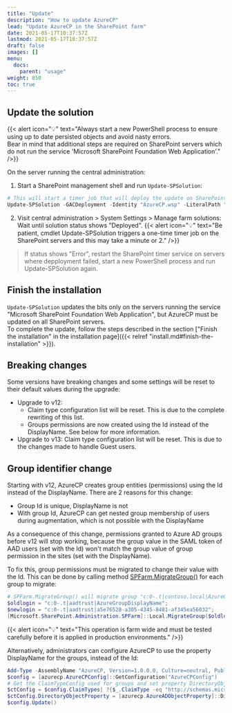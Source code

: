 ```yaml
---
title: "Update"
description: "How to update AzureCP"
lead: "Update AzureCP in the SharePoint farm"
date: 2021-05-17T10:37:57Z
lastmod: 2021-05-17T10:37:57Z
draft: false
images: []
menu: 
  docs:
    parent: "usage"
weight: 850
toc: true
---
```


## Update the solution

{{< alert icon="💡" text="Always start a new PowerShell process to ensure using up to date persisted objects and avoid nasty errors.<br>Bear in mind that additional steps are required on SharePoint servers which do not run the service 'Microsoft SharePoint Foundation Web Application'." />}}

On the server running the central administration:

1. Start a SharePoint management shell and run `Update-SPSolution`:

  ```powershell
  # This will start a timer job that will deploy the update on SharePoint servers. Central administration will restart during the process
  Update-SPSolution -GACDeployment -Identity "AzureCP.wsp" -LiteralPath "F:\Data\Dev\AzureCP.wsp"
  ```

2. Visit central administration > System Settings > Manage farm solutions: Wait until solution status shows "Deployed".
  {{< alert icon="💡" text="Be patient, cmdlet Update-SPSolution triggers a one-time timer job on the SharePoint servers and this may take a minute or 2." />}}
  > If status shows "Error", restart the SharePoint timer service on servers where depployment failed, start a new PowerShell process and run Update-SPSolution again.

## Finish the installation

`Update-SPSolution` updates the bits only on the servers running the service "Microsoft SharePoint Foundation Web Application", but AzureCP must be updated on all SharePoint servers.  
To complete the update, follow the steps described in the section ["Finish the installation" in the installation page]({{< relref "install.md#finish-the-installation" >}}).

## Breaking changes

Some versions have breaking changes and some settings will be reset to their default values during the upgrade:

- Upgrade to v12:
  - Claim type configuration list will be reset. This is due to the complete rewriting of this list.
  - Groups permissions are now created using the Id instead of the DisplayName. See below for more information.
- Upgrade to v13: Claim type configuration list will be reset. This is due to the changes made to handle Guest users.

## Group identifier change

Starting with v12, AzureCP creates group entities (permissions) using the Id instead of the DisplayName. There are 2 reasons for this change:

- Group Id is unique, DisplayName is not
- With group Id, AzureCP can get nested group membership of users during augmentation, which is not possible with the DisplayName

As a consequence of this change, permissions granted to Azure AD groups before v12 will stop working, because the group value in the SAML token of AAD users (set with the Id) won't match the group value of group permission in the sites (set with the DisplayName).

To fix this, group permissions must be migrated to change their value with the Id. This can be done by calling method [SPFarm.MigrateGroup()](https://msdn.microsoft.com/en-us/library/office/microsoft.sharepoint.administration.spfarm.migrategroup.aspx) for each group to migrate:

```powershell
# SPFarm.MigrateGroup() will migrate group "c:0-.t|contoso.local|AzureGroupDisplayName" to "c:0-.t|contoso.local|a5e76528-a305-4345-8481-af345ea56032" in the whole farm
$oldlogin = "c:0-.t|aadtrust|AzureGroupDisplayName";
$newlogin = "c:0-.t|aadtrust|a5e76528-a305-4345-8481-af345ea56032";
[Microsoft.SharePoint.Administration.SPFarm]::Local.MigrateGroup($oldlogin, $newlogin);
```

{{< alert icon="💡" text="This operation is farm wide and must be tested carefully before it is applied in production environments." />}}

Alternatively, administrators can configure AzureCP to use the property DisplayName for the groups, instead of the Id:

```powershell
Add-Type -AssemblyName "AzureCP, Version=1.0.0.0, Culture=neutral, PublicKeyToken=65dc6b5903b51636"
$config = [azurecp.AzureCPConfig]::GetConfiguration("AzureCPConfig")
# Get the ClaimTypeConfig used for groups and set property DirectoryObjectProperty to DisplayName
$ctConfig = $config.ClaimTypes| ?{$_.ClaimType -eq "http://schemas.microsoft.com/ws/2008/06/identity/claims/role"}
$ctConfig.DirectoryObjectProperty = [azurecp.AzureADObjectProperty]::DisplayName
$config.Update()
```
